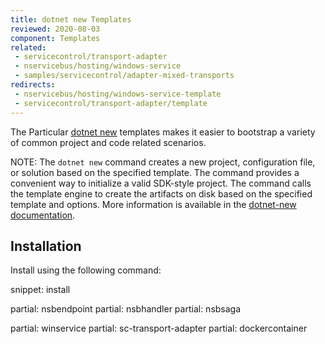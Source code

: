 ```yaml
---
title: dotnet new Templates
reviewed: 2020-08-03
component: Templates
related:
 - servicecontrol/transport-adapter
 - nservicebus/hosting/windows-service
 - samples/servicecontrol/adapter-mixed-transports
redirects:
 - nservicebus/hosting/windows-service-template
 - servicecontrol/transport-adapter/template
---
```


The Particular [dotnet new](https://docs.microsoft.com/dotnet/core/tools/dotnet-new) templates makes it easier to bootstrap a variety of common project and code related scenarios.

NOTE: The `dotnet new` command creates a new project, configuration file, or solution based on the specified template. The command provides a convenient way to initialize a valid SDK-style project. The command calls the template engine to create the artifacts on disk based on the specified template and options. More information is available in the [dotnet-new documentation](https://docs.microsoft.com/dotnet/core/tools/dotnet-new).

## Installation

Install using the following command:

snippet: install

partial: nsbendpoint
partial: nsbhandler
partial: nsbsaga

partial: winservice
partial: sc-transport-adapter
partial: dockercontainer
